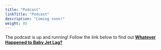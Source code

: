 ```yaml
---
title: "Podcast"
linkTitle: "Podcast"
description: "Coming soon!"
weight: 85
---
```


The podcast is up and running! Follow the link below to find out [**Whatever Happened to Baby Jet Lag?**](https://www.youtube.com/playlist?list=PL5qLroVCqm8iM8A0YjjyMmS6r_5Gmb67J)

